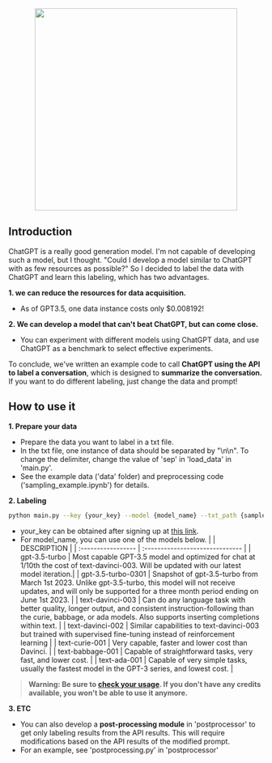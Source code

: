 <div align="center">

<img src="https://github.com/sleepyBear92/CheatGPT_For_Labeling/blob/main/assets/DALL%C2%B7E%202023-03-24%2010.05.15%20-%20An%20anthropomorphic%20cute%20cat%20that%20steals%20documents%20and%20dynamically%20runs%20away%2C%20drawn%20in%20a%20Synthwave%20style..png" width="400px">

</div>

## Introduction
ChatGPT is a really good generation model. I'm not capable of developing such a model, but I thought. 
"Could I develop a model similar to ChatGPT with as few resources as possible?" 
So I decided to label the data with ChatGPT and learn this labeling, which has two advantages.

**1. we can reduce the resources for data acquisition.** 
- As of GPT3.5, one data instance costs only $0.008192!

**2. We can develop a model that can't beat ChatGPT, but can come close.** 
- You can experiment with different models using ChatGPT data, and use ChatGPT as a benchmark to select effective experiments.

To conclude, we've written an example code to call **ChatGPT using the API to label a conversation**, which is designed to **summarize the conversation.** If you want to do different labeling, just change the data and prompt!

## How to use it
**1. Prepare your data**
- Prepare the data you want to label in a txt file.
- In the txt file, one instance of data should be separated by "\n\n". To change the delimiter, change the value of 'sep' in 'load_data' in 'main.py'. 
- See the example data ('data' folder) and preprocessing code ('sampling_example.ipynb') for details.

**2. Labeling**
```bash
python main.py --key {your_key} --model {model_name} --txt_path {sample.txt}
```
- your_key can be obtained after signing up at [this link](https://platform.openai.com/account/api-keys).
- For model_name, you can use one of the models below.
|                    |            DESCRIPTION          |
| :----------------- | :------------------------------ |
| gpt-3.5-turbo      | Most capable GPT-3.5 model and optimized for chat at 1/10th the cost of text-davinci-003. Will be updated with our latest model iteration.|
| gpt-3.5-turbo-0301 | Snapshot of gpt-3.5-turbo from March 1st 2023. Unlike gpt-3.5-turbo, this model will not receive updates, and will only be supported for a three month period ending on June 1st 2023. |
| text-davinci-003   | Can do any language task with better quality, longer output, and consistent instruction-following than the curie, babbage, or ada models. Also supports inserting completions within text. |
| text-davinci-002   | Similar capabilities to text-davinci-003 but trained with supervised fine-tuning instead of reinforcement learning |
| text-curie-001     | Very capable, faster and lower cost than Davinci. |
| text-babbage-001   | Capable of straightforward tasks, very fast, and lower cost. |
| text-ada-001       | Capable of very simple tasks, usually the fastest model in the GPT-3 series, and lowest cost. |
> **Warning: Be sure to [check your usage](https://platform.openai.com/account/usage). If you don't have any credits available, you won't be able to use it anymore.**

**3. ETC**
- You can also develop a **post-processing module** in 'postprocessor' to get only labeling results from the API results. This will require modifications based on the API results of the modified prompt.
- For an example, see 'postprocessing.py' in 'postprocessor'

